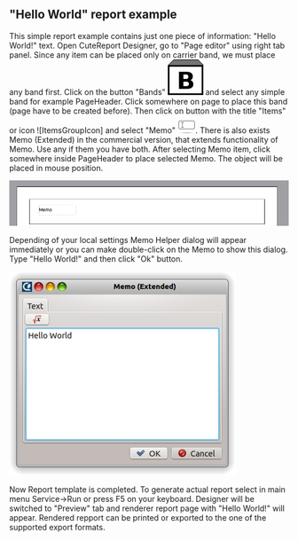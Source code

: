 "Hello World" report example
-----
This simple report example contains just one piece of information: "Hello World!" text. Open CuteReport Designer, go to "Page editor" using right tab panel. Since any item can be placed only on carrier band, we must place any band first. Click on the button "Bands" ![BandsGroupIcon] and select any simple band for example PageHeader. Click somewhere on page to place this band (page have to be created before). Then click on button with the title "Items" or icon ![ItemsGroupIcon] and select "Memo" ![MemoIcon]. There is also exists Memo (Extended) in the commercial version, that extends functionality of Memo. Use any if them you have both. After selecting Memo item, click somewhere inside PageHeader to place selected Memo. The object will be placed in mouse position. 

![MemoItemOnPage]

Depending of your local settings Memo Helper dialog will appear immediately or you can make double-click on the Memo to show this dialog. Type "Hello World!" and then click "Ok" button.

![MemoItemHelper1]

Now Report template is completed. To generate actual report select in main menu Service->Run or press F5 on your keyboard. Designer will be switched to "Preview" tab and renderer report page with "Hello World!" will appear. Rendered repport can be printed or exported to the one of the supported export formats.

[BandsGroupIcon]:images/group_Bands.png
[ItemGroupIcon]:images/group_Shapes.png
[MemoIcon]:images/memo.png
[MemoItemOnPage]:images/memo_on_page.png
[MemoItemHelper1]:images/memo_helper1.png
